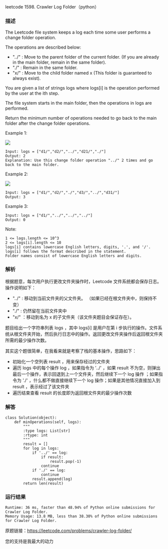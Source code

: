 leetcode  1598. Crawler Log Folder（python）

### 描述

The Leetcode file system keeps a log each time some user performs a change folder operation.

The operations are described below:

* "../" : Move to the parent folder of the current folder. (If you are already in the main folder, remain in the same folder).
* "./" : Remain in the same folder.
* "x/" : Move to the child folder named x (This folder is guaranteed to always exist).

You are given a list of strings logs where logs[i] is the operation performed by the user at the ith step.

The file system starts in the main folder, then the operations in logs are performed.

Return the minimum number of operations needed to go back to the main folder after the change folder operations.





Example 1:

![](https://assets.leetcode.com/uploads/2020/09/09/sample_11_1957.png)

	Input: logs = ["d1/","d2/","../","d21/","./"]
	Output: 2
	Explanation: Use this change folder operation "../" 2 times and go back to the main folder.

	
Example 2:

![](https://assets.leetcode.com/uploads/2020/09/09/sample_22_1957.png)

	Input: logs = ["d1/","d2/","./","d3/","../","d31/"]
	Output: 3


Example 3:


	Input: logs = ["d1/","../","../","../"]
	Output: 0
	



Note:

	1 <= logs.length <= 10^3
	2 <= logs[i].length <= 10
	logs[i] contains lowercase English letters, digits, '.', and '/'.
	logs[i] follows the format described in the statement.
	Folder names consist of lowercase English letters and digits.


### 解析

根据题意，每次用户执行更改文件夹操作时，Leetcode 文件系统都会保存日志。操作说明如下：

* "../" : 移动到当前文件夹的父文件夹。 （如果已经在根文件夹中，则保持不变）
* "./" : 仍然留在当前文件夹中
* "x/" ：移动到名为 x 的子文件夹（该文件夹题目会保证存在）。

题目给出一个字符串列表 logs ，其中 logs[i] 是用户在第 i 步执行的操作。文件系统从根文件夹开始，然后执行日志中的操作。返回更改文件夹操作后返回根文件夹所需的最少操作次数。

其实这个题很简单，在我看来就是考察了栈的基本操作，思路如下：

* 初始化一个空列表 result ，用来保存经过的文件夹
* 遍历 logs 中的每个操作 log ，如果指令为 '../' ，如果 result 不为空，则弹出最后一个操作，表示回退到上一个文件夹，然后继续下一个 log 操作 ；如果指令为  './' ，什么都不做直接继续下一个 log 操作；如果是其他情况直接加入到 result ，表示经过了该文件夹
* 遍历结束查看 result 的长度即为返回根文件夹的最少操作次数


### 解答
				
	class Solution(object):
	    def minOperations(self, logs):
	        """
	        :type logs: List[str]
	        :rtype: int
	        """
	        result = []
	        for log in logs:
	            if '../' == log:
	                if result:
	                    result.pop(-1)
	                continue
	            if './' == log:
	                continue
	            result.append(log)
	        return len(result)
	            
	                
	           
            	      
			
### 运行结果

	Runtime: 36 ms, faster than 48.94% of Python online submissions for Crawler Log Folder.
	Memory Usage: 13.8 MB, less than 38.30% of Python online submissions for Crawler Log Folder.


原题链接：https://leetcode.com/problems/crawler-log-folder/



您的支持是我最大的动力
